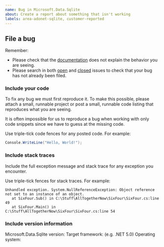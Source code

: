```yaml
---
name: Bug in Microsoft.Data.Sqlite
about: Create a report about something that isn't working
labels: area-adonet-sqlite, customer-reported
---
```


## File a bug

Remember:

* Please check that the [documentation](https://docs.microsoft.com/ef/) does not explain the behavior you are seeing.
* Please search in both [open](https://github.com/dotnet/efcore/issues) and [closed](https://github.com/dotnet/efcore/issues?q=is%3Aissue+is%3Aclosed) issues to check that your bug has not already been filed.

### Include your code

To fix any bug we must first reproduce it. To make this possible, please attach a small, runnable project or post a small, runnable code listing that reproduces what you are seeing.

It is often impossible for us to reproduce a bug when working with only code snippets since we have to guess at the missing code.

Use triple-tick code fences for any posted code. For example:

```C#
Console.WriteLine("Hello, World!");
```

### Include stack traces

Include the full exception message and stack trace for any exception you encounter.

Use triple-tick fences for stack traces. For example:

```
Unhandled exception. System.NullReferenceException: Object reference not set to an instance of an object.
   at SixFour.Sub() in C:\Stuff\AllTogetherNow\SixFour\SixFour.cs:line 49
   at SixFour.Main() in C:\Stuff\AllTogetherNow\SixFour\SixFour.cs:line 54
```

### Include version information

Microsoft.Data.Sqlite version:
Target framework: (e.g. .NET 5.0)
Operating system:

